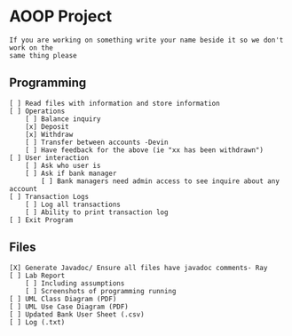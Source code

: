 # AOOP Project
    If you are working on something write your name beside it so we don't work on the
    same thing please

## Programming
    [ ] Read files with information and store information
    [ ] Operations
        [ ] Balance inquiry
        [x] Deposit
        [x] Withdraw
        [ ] Transfer between accounts -Devin
        [ ] Have feedback for the above (ie "xx has been withdrawn")
    [ ] User interaction
        [ ] Ask who user is
        [ ] Ask if bank manager
            [ ] Bank managers need admin access to see inquire about any account
    [ ] Transaction Logs
        [ ] Log all transactions
        [ ] Ability to print transaction log
    [ ] Exit Program

## Files
    [X] Generate Javadoc/ Ensure all files have javadoc comments- Ray
    [ ] Lab Report
        [ ] Including assumptions
        [ ] Screenshots of programming running
    [ ] UML Class Diagram (PDF)
    [ ] UML Use Case Diagram (PDF)
    [ ] Updated Bank User Sheet (.csv)  
    [ ] Log (.txt)
